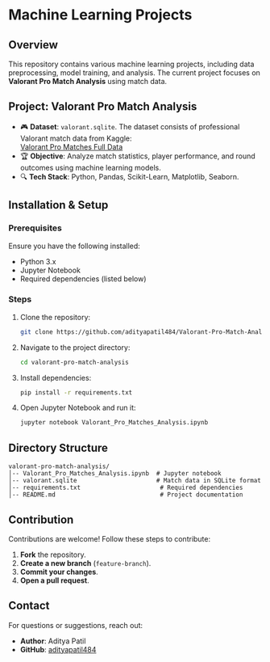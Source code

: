 # Machine Learning Projects

## Overview
This repository contains various machine learning projects, including data preprocessing, model training, and analysis. The current project focuses on **Valorant Pro Match Analysis** using match data.

## Project: Valorant Pro Match Analysis
- 🎮 **Dataset**: `valorant.sqlite`. The dataset consists of professional Valorant match data from Kaggle:  
  [Valorant Pro Matches Full Data](https://www.kaggle.com/datasets/visualize25/valorant-pro-matches-full-data/data)
- 🏆 **Objective**: Analyze match statistics, player performance, and round outcomes using machine learning models.
- 🔍 **Tech Stack**: Python, Pandas, Scikit-Learn, Matplotlib, Seaborn.

## Installation & Setup
### Prerequisites
Ensure you have the following installed:
- Python 3.x
- Jupyter Notebook
- Required dependencies (listed below)

### Steps
1. Clone the repository:
   ```sh
   git clone https://github.com/adityapatil484/Valorant-Pro-Match-Analysis.git
   ```
2. Navigate to the project directory:
   ```sh
   cd valorant-pro-match-analysis
   ```
3. Install dependencies:
   ```sh
   pip install -r requirements.txt
   ```
4. Open Jupyter Notebook and run it:
   ```sh
   jupyter notebook Valorant_Pro_Matches_Analysis.ipynb
   ```

## Directory Structure
```
valorant-pro-match-analysis/
│-- Valorant_Pro_Matches_Analysis.ipynb  # Jupyter notebook
│-- valorant.sqlite                      # Match data in SQLite format
│-- requirements.txt                      # Required dependencies
│-- README.md                             # Project documentation
```

## Contribution
Contributions are welcome! Follow these steps to contribute:
1. **Fork** the repository.
2. **Create a new branch** (`feature-branch`).
3. **Commit your changes**.
4. **Open a pull request**.

## Contact
For questions or suggestions, reach out:
- **Author**: Aditya Patil
- **GitHub**: [adityapatil484](https://github.com/adityapatil484)
